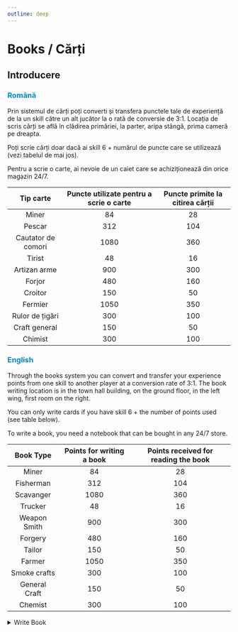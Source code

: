 ```yaml
---
outline: deep
---
```


# Books / Cărți

## Introducere

### <span style="color: #0088CC">Română</span>

Prin sistemul de cărți poți converti și transfera punctele tale de experiență de la un skill către un alt jucător la o rată de conversie de 3:1. Locația de scris cărți se află în clădirea primăriei, la parter, aripa stângă, prima cameră pe dreapta.

Poți scrie cărți doar dacă ai skill 6 + numărul de puncte care se utilizează (vezi tabelul de mai jos).

Pentru a scrie o carte, ai nevoie de un caiet care se achiziționează din orice magazin 24/7.

|Tip carte|Puncte utilizate pentru a scrie o carte|Puncte primite la citirea cărții|
|:---:|:---:|:---:|
|Miner|84|28|
|Pescar|312|104|
|Cautator de comori|1080|360|
|Tirist|48|16|
|Artizan arme|900|300|
|Forjor|480|160|
|Croitor|150|50|
|Fermier|1050|350|
|Rulor de țigări|300|100|
|Craft general|150|50|
|Chimist|300|100|

### <span style="color: #0088CC">English</span>

Through the books system you can convert and transfer your experience points from one skill to another player at a conversion rate of 3:1. The book writing location is in the town hall building, on the ground floor, in the left wing, first room on the right.

You can only write cards if you have skill 6 + the number of points used (see table below).

To write a book, you need a notebook that can be bought in any 24/7 store.

|Book Type|Points for writing a book|Points received for reading the book|
|:---:|:---:|:---:|
|Miner|84|28|
|Fisherman|312|104|
|Scavanger|1080|360|
|Trucker|48|16|
|Weapon Smith|900|300|
|Forgery|480|160|
|Tailor|150|50|
|Farmer|1050|350|
|Smoke crafts|300|100|
|General Craft|150|50|
|Chemist|300|100|

<details>
  <summary>Write Book</summary>
  <img src="https://v.b-zone.ro/images/wiki/write-book.png" alt="Write Book">
</details>